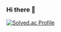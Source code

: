 ### Hi there 👋
[![Solved.ac Profile](http://mazassumnida.wtf/api/v2/generate_badge?boj=vermilion9312)](https://solved.ac/vermilion9312/)
<!--
**vermilion9312/vermilion9312** is a ✨ _special_ ✨ repository because its `README.md` (this file) appears on your GitHub profile.

Here are some ideas to get you started:

- 🔭 I’m currently working on ...
- 🌱 I’m currently learning ...
- 👯 I’m looking to collaborate on ...
- 🤔 I’m looking for help with ...
- 💬 Ask me about ...
- 📫 How to reach me: ...
- 😄 Pronouns: ...
- ⚡ Fun fact: ...
-->
